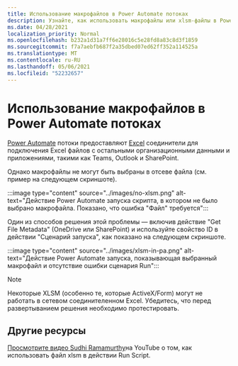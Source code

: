 ```yaml
---
title: Использование макрофайлов в Power Automate потоках
description: Узнайте, как использовать макрофайлы или xlsm-файлы в Power Automate потоках.
ms.date: 04/28/2021
localization_priority: Normal
ms.openlocfilehash: b232a1d31a7ff6e28016c5e28fd8a83c8d3f1859
ms.sourcegitcommit: f7a7aebfb687f2a35dbed07ed62ff352a114525a
ms.translationtype: MT
ms.contentlocale: ru-RU
ms.lasthandoff: 05/06/2021
ms.locfileid: "52232657"
---
```

# <a name="how-to-use-macro-files-in-power-automate-flows"></a>Использование макрофайлов в Power Automate потоках

[Power Automate](https://flow.microsoft.com/) потоки предоставляют [Excel](https://flow.microsoft.com/connectors/shared_excelonlinebusiness/excel-online-business/) соединители для подключения Excel файлов с остальными организационными данными и приложениями, такими как Teams, Outlook и SharePoint.

Однако макрофайлы не могут быть выбраны в отсеве файла (см. пример на следующем скриншоте).

:::image type="content" source="../images/no-xlsm.png" alt-text="Действие Power Automate запуска скрипта, в котором не было выбрано макрофайла. Показано, что ошибка &quot;Файл&quot; требуется":::

Один из способов решения этой проблемы — включив действие "Get File Metadata" (OneDrive или SharePoint) и используйте свойство ID в действии "Сценарий запуска", как показано на следующем скриншоте.

:::image type="content" source="../images/xlsm-in-pa.png" alt-text="Действие Power Automate запуска, показывающая выбранный макрофайл и отсутствие ошибки сценария Run":::

> [!NOTE]
> Некоторые XLSM (особенно те, которые ActiveX/Form) могут не работать в сетевом соединителенном Excel. Убедитесь, что перед развертыванием решения необходимо протестировать.

## <a name="other-resources"></a>Другие ресурсы

[Просмотрите видео Sudhi Ramamurthy](https://youtu.be/o-H9BbywJQQ)на YouTube о том, как использовать файл xlsm в действии Run Script.
